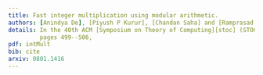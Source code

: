 ```yaml
---
title: Fast integer multiplication using modular arithmetic.
authors: [Anindya De], [Piyush P Kurur], [Chandan Saha] and [Ramprasad Saptharishi],
details: In the 40th ACM [Symposium on Theory of Computing][stoc] (STOC),
         pages 499--506,
pdf: intMult
bib: cite
arxiv: 0801.1416
---
```

